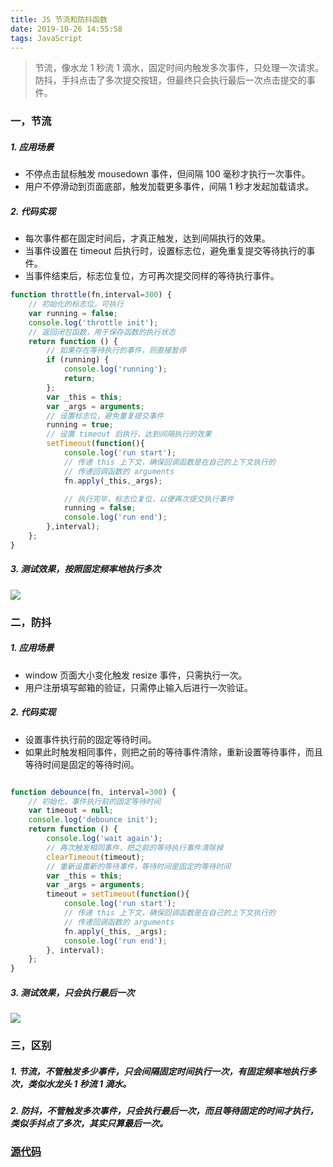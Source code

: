 ```yaml
---
title: JS 节流和防抖函数
date: 2019-10-26 14:55:58
tags: JavaScript
---
```


> 节流，像水龙 1 秒流 1 滴水，固定时间内触发多次事件，只处理一次请求。
> 防抖，手抖点击了多次提交按钮，但最终只会执行最后一次点击提交的事件。

<!-- more -->


### 一，节流
##### 1. 应用场景
- 不停点击鼠标触发 mousedown 事件，但间隔 100 毫秒才执行一次事件。
- 用户不停滑动到页面底部，触发加载更多事件，间隔 1 秒才发起加载请求。


##### 2. 代码实现
- 每次事件都在固定时间后，才真正触发，达到间隔执行的效果。
- 当事件设置在 timeout 后执行时，设置标志位，避免重复提交等待执行的事件。
- 当事件结束后，标志位复位，方可再次提交同样的等待执行事件。

```js
function throttle(fn,interval=300) {
	// 初始化的标志位，可执行
    var running = false;
    console.log('throttle init');
    // 返回闭包函数，用于保存函数的执行状态
    return function () {
    	// 如果存在等待执行的事件，则直接暂停
        if (running) {
            console.log('running');
            return;
        };
        var _this = this;
        var _args = arguments;
        // 设置标志位，避免重复提交事件
        running = true;
        // 设置 timeout 后执行，达到间隔执行的效果
        setTimeout(function(){
            console.log('run start');
            // 传递 this 上下文，确保回调函数是在自己的上下文执行的
            // 传递回调函数的 arguments
            fn.apply(_this,_args);

            // 执行完毕，标志位复位，以便再次提交执行事件
            running = false;
            console.log('run end');
        },interval);
    };
}
```


##### 3. 测试效果，按照固定频率地执行多次
![](http://qiniucdn.luckybird.me/blog/img/2019/throttle.png)




### 二，防抖
##### 1. 应用场景
- window 页面大小变化触发 resize 事件，只需执行一次。
- 用户注册填写邮箱的验证，只需停止输入后进行一次验证。


##### 2. 代码实现
- 设置事件执行前的固定等待时间。
- 如果此时触发相同事件，则把之前的等待事件清除，重新设置等待事件，而且等待时间是固定的等待时间。

```js

function debounce(fn, interval=300) {
	// 初始化，事件执行前的固定等待时间
    var timeout = null;
    console.log('debounce init');
    return function () {
        console.log('wait again');
        // 再次触发相同事件，把之前的等待执行事件清除掉
        clearTimeout(timeout);
        // 重新设置新的等待事件，等待时间是固定的等待时间
        var _this = this;
        var _args = arguments;
        timeout = setTimeout(function(){
            console.log('run start');
            // 传递 this 上下文，确保回调函数是在自己的上下文执行的
            // 传递回调函数的 arguments
            fn.apply(_this, _args);
            console.log('run end');
        }, interval);
    };
}
```


##### 3. 测试效果，只会执行最后一次
![](http://qiniucdn.luckybird.me/blog/img/2019/debounce.png)




### 三，区别
##### 1. 节流，不管触发多少事件，只会间隔固定时间执行一次，有固定频率地执行多次，类似水龙头 1 秒流 1 滴水。
##### 2. 防抖，不管触发多次事件，只会执行最后一次，而且等待固定的时间才执行，类似手抖点了多次，其实只算最后一次。



### [源代码](https://github.com/luckybirdme/blog/blob/master/example/js/debounce-and-throttle.html)
